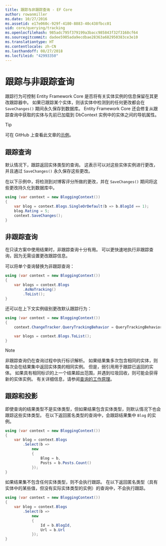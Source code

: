 ```yaml
---
title: 跟踪与非跟踪查询 - EF Core
author: rowanmiller
ms.date: 10/27/2016
ms.assetid: e17e060c-929f-4180-8883-40c438fbcc01
uid: core/querying/tracking
ms.openlocfilehash: 985adc795f379199a3bacc985843f32f3168cf64
ms.sourcegitcommit: dadee5905ada9ecdbae28363a682950383ce3e10
ms.translationtype: HT
ms.contentlocale: zh-CN
ms.lasthandoff: 08/27/2018
ms.locfileid: "42993350"
---
```

# <a name="tracking-vs-no-tracking-queries"></a>跟踪与非跟踪查询

跟踪行为可控制 Entity Framework Core 是否将有关实体实例的信息保留在其更改跟踪器中。 如果已跟踪某个实体，则该实体中检测到的任何更改都会在 `SaveChanges()` 期间永久保存到数据库。 Entity Framework Core 还会修复从跟踪查询中获取的实体与先前已加载到 DbContext 实例中的实体之间的导航属性。

> [!TIP]  
> 可在 GitHub 上查看此文章的[示例](https://github.com/aspnet/EntityFramework.Docs/tree/master/samples/core/Querying)。

## <a name="tracking-queries"></a>跟踪查询

默认情况下，跟踪返回实体类型的查询。 这表示可以对这些实体实例进行更改，并且通过 `SaveChanges()` 永久保存这些更改。

在以下示例中，将检测到对博客评分所做的更改，并在 `SaveChanges()` 期间将这些更改持久化到数据库中。

<!-- [!code-csharp[Main](samples/core/Querying/Querying/Tracking/Sample.cs)] -->
``` csharp
using (var context = new BloggingContext())
{
    var blog = context.Blogs.SingleOrDefault(b => b.BlogId == 1);
    blog.Rating = 5;
    context.SaveChanges();
}
```

## <a name="no-tracking-queries"></a>非跟踪查询

在只读方案中使用结果时，非跟踪查询十分有用。 可以更快速地执行非跟踪查询，因为无需设置更改跟踪信息。

可以将单个查询替换为非跟踪查询：

<!-- [!code-csharp[Main](samples/core/Querying/Querying/Tracking/Sample.cs?highlight=4)] -->
``` csharp
using (var context = new BloggingContext())
{
    var blogs = context.Blogs
        .AsNoTracking()
        .ToList();
}
```

还可以在上下文实例级别更改默认跟踪行为：

<!-- [!code-csharp[Main](samples/core/Querying/Querying/Tracking/Sample.cs?highlight=3)] -->
``` csharp
using (var context = new BloggingContext())
{
    context.ChangeTracker.QueryTrackingBehavior = QueryTrackingBehavior.NoTracking;

    var blogs = context.Blogs.ToList();
}
```

> [!NOTE]  
> 非跟踪查询仍在查询过程中执行标识解析。 如果结果集多次包含相同的实体，则每次会在结果集中返回实体类的相同实例。 但是，弱引用用于跟踪已返回的实体。 如果具有相同标识的上一个结果超出范围，并遇到垃圾回收，则可能会获得新的实体实例。 有关详细信息，请参阅[查询的工作原理](overview.md)。

## <a name="tracking-and-projections"></a>跟踪和投影

即使查询的结果类型不是实体类型，但如果结果包含实体类型，则默认情况下也会跟踪这些实体类型。 在以下返回匿名类型的查询中，会跟踪结果集中 `Blog` 的实例。

<!-- [!code-csharp[Main](samples/core/Querying/Querying/Tracking/Sample.cs?highlight=7)] -->
``` csharp
using (var context = new BloggingContext())
{
    var blog = context.Blogs
        .Select(b =>
            new
            {
                Blog = b,
                Posts = b.Posts.Count()
            });
}
```

如果结果集不包含任何实体类型，则不会执行跟踪。 在以下返回匿名类型（具有实体中的某些值，但没有实际实体类型的实例）的查询中，不会执行跟踪。

<!-- [!code-csharp[Main](samples/core/Querying/Querying/Tracking/Sample.cs)] -->
``` csharp
using (var context = new BloggingContext())
{
    var blog = context.Blogs
        .Select(b =>
            new
            {
                Id = b.BlogId,
                Url = b.Url
            });
}
```

